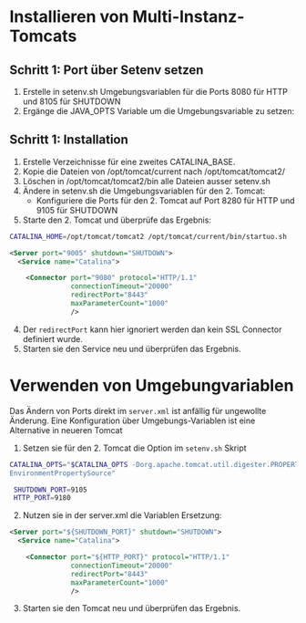 # Installieren von Multi-Instanz-Tomcats

## Schritt 1: Port über Setenv setzen
1. Erstelle in setenv.sh Umgebungsvariablen für die Ports 8080 für HTTP und 8105 für SHUTDOWN
2. Ergänge die JAVA_OPTS Variable um die Umgebungsvariable zu setzen:



## Schritt 1: Installation 
1. Erstelle Verzeichnisse für eine zweites CATALINA_BASE.
2. Kopie die Dateien von /opt/tomcat/current nach /opt/tomcat/tomcat2/
3. Löschen in /opt/tomcat/tomcat2/bin alle Dateien ausser setenv.sh
4. Ändere in setenv.sh die Umgebungsvariablen für den 2. Tomcat:
    - Konfiguriere die Ports für den 2. Tomcat auf Port 8280 für HTTP und 9105 für SHUTDOWN
5. Starte den 2. Tomcat und überprüfe das Ergebnis:

```bash
CATALINA_HOME=/opt/tomcat/tomcat2 /opt/tomcat/current/bin/startuo.sh
```


```xml
<Server port="9005" shutdown="SHUTDOWN">
  <Service name="Catalina">

    <Connector port="9080" protocol="HTTP/1.1"
               connectionTimeout="20000"
               redirectPort="8443"
               maxParameterCount="1000"
               />

```

4. Der `redirectPort` kann hier ignoriert werden dan kein SSL Connector definiert wurde.
5. Starten sie den Service neu und überprüfen das Ergebnis.

# Verwenden von Umgebungvariablen
Das Ändern von Ports direkt im `server.xml` ist anfällig für ungewollte Änderung. Eine Konfiguration über Umgebungs-Variablen ist eine Alternative in neueren Tomcat

1. Setzen sie für den 2. Tomcat die Option im `setenv.sh` Skript

```bash
CATALINA_OPTS="$CATALINA_OPTS -Dorg.apache.tomcat.util.digester.PROPERTY_SOURCE=org.apache.tomcat.util.digester
EnvironmentPropertySource"

 SHUTDOWN_PORT=9105
 HTTP_PORT=9180

```

2. Nutzen sie in der server.xml die Variablen Ersetzung:


```xml
<Server port="${SHUTDOWN_PORT}" shutdown="SHUTDOWN">
  <Service name="Catalina">

    <Connector port="${HTTP_PORT}" protocol="HTTP/1.1"
               connectionTimeout="20000"
               redirectPort="8443"
               maxParameterCount="1000"
               />

```

3. Starten sie den Tomcat neu und überprüfen das Ergebnis.

